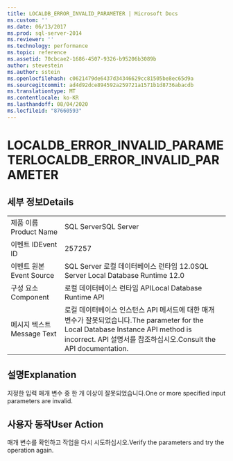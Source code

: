 ```yaml
---
title: LOCALDB_ERROR_INVALID_PARAMETER | Microsoft Docs
ms.custom: ''
ms.date: 06/13/2017
ms.prod: sql-server-2014
ms.reviewer: ''
ms.technology: performance
ms.topic: reference
ms.assetid: 70cbcae2-1686-4507-9326-b95206b3089b
author: stevestein
ms.author: sstein
ms.openlocfilehash: c0621479de6437d34346629cc81505be8ec65d9a
ms.sourcegitcommit: ad4d92dce894592a259721a1571b1d8736abacdb
ms.translationtype: MT
ms.contentlocale: ko-KR
ms.lasthandoff: 08/04/2020
ms.locfileid: "87660593"
---
```

# <a name="localdb_error_invalid_parameter"></a><span data-ttu-id="6a7be-102">LOCALDB_ERROR_INVALID_PARAMETER</span><span class="sxs-lookup"><span data-stu-id="6a7be-102">LOCALDB_ERROR_INVALID_PARAMETER</span></span>
    
## <a name="details"></a><span data-ttu-id="6a7be-103">세부 정보</span><span class="sxs-lookup"><span data-stu-id="6a7be-103">Details</span></span>  
  
|||  
|-|-|  
|<span data-ttu-id="6a7be-104">제품 이름</span><span class="sxs-lookup"><span data-stu-id="6a7be-104">Product Name</span></span>|<span data-ttu-id="6a7be-105">SQL Server</span><span class="sxs-lookup"><span data-stu-id="6a7be-105">SQL Server</span></span>|  
|<span data-ttu-id="6a7be-106">이벤트 ID</span><span class="sxs-lookup"><span data-stu-id="6a7be-106">Event ID</span></span>|<span data-ttu-id="6a7be-107">257</span><span class="sxs-lookup"><span data-stu-id="6a7be-107">257</span></span>|  
|<span data-ttu-id="6a7be-108">이벤트 원본</span><span class="sxs-lookup"><span data-stu-id="6a7be-108">Event Source</span></span>|<span data-ttu-id="6a7be-109">SQL Server 로컬 데이터베이스 런타임 12.0</span><span class="sxs-lookup"><span data-stu-id="6a7be-109">SQL Server Local Database Runtime 12.0</span></span>|  
|<span data-ttu-id="6a7be-110">구성 요소</span><span class="sxs-lookup"><span data-stu-id="6a7be-110">Component</span></span>|<span data-ttu-id="6a7be-111">로컬 데이터베이스 런타임 API</span><span class="sxs-lookup"><span data-stu-id="6a7be-111">Local Database Runtime API</span></span>|  
|<span data-ttu-id="6a7be-112">메시지 텍스트</span><span class="sxs-lookup"><span data-stu-id="6a7be-112">Message Text</span></span>|<span data-ttu-id="6a7be-113">로컬 데이터베이스 인스턴스 API 메서드에 대한 매개 변수가 잘못되었습니다.</span><span class="sxs-lookup"><span data-stu-id="6a7be-113">The parameter for the Local Database Instance API method is incorrect.</span></span> <span data-ttu-id="6a7be-114">API 설명서를 참조하십시오.</span><span class="sxs-lookup"><span data-stu-id="6a7be-114">Consult the API documentation.</span></span>|  
  
## <a name="explanation"></a><span data-ttu-id="6a7be-115">설명</span><span class="sxs-lookup"><span data-stu-id="6a7be-115">Explanation</span></span>  
 <span data-ttu-id="6a7be-116">지정한 입력 매개 변수 중 한 개 이상이 잘못되었습니다.</span><span class="sxs-lookup"><span data-stu-id="6a7be-116">One or more specified input parameters are invalid.</span></span>  
  
## <a name="user-action"></a><span data-ttu-id="6a7be-117">사용자 동작</span><span class="sxs-lookup"><span data-stu-id="6a7be-117">User Action</span></span>  
 <span data-ttu-id="6a7be-118">매개 변수를 확인하고 작업을 다시 시도하십시오.</span><span class="sxs-lookup"><span data-stu-id="6a7be-118">Verify the parameters and try the operation again.</span></span>  
  
  

